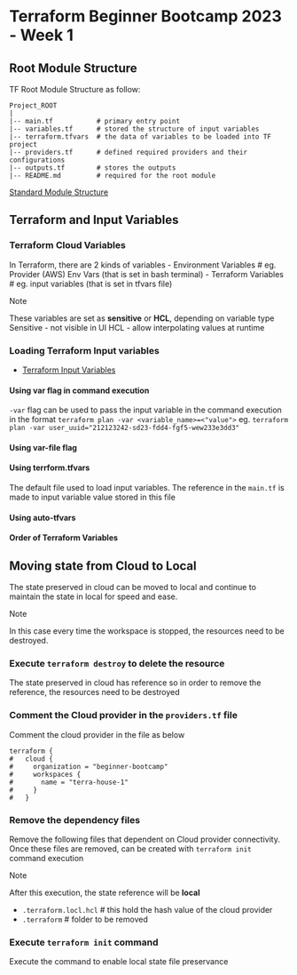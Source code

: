# Terraform Beginner Bootcamp 2023 - Week 1

## Root Module Structure

TF Root Module Structure as follow:
```
Project_ROOT
|
|-- main.tf           # primary entry point
|-- variables.tf      # stored the structure of input variables
|-- terraform.tfvars  # the data of variables to be loaded into TF project
|-- providers.tf      # defined required providers and their configurations
|-- outputs.tf        # stores the outputs
|-- README.md         # required for the root module
```

[Standard Module Structure](https://developer.hashicorp.com/terraform/language/modules/develop/structure)

## Terraform and Input Variables

### Terraform Cloud Variables

In Terraform, there are 2 kinds of variables
    - Environment Variables # eg. Provider (AWS) Env Vars (that is set in bash terminal)
    - Terraform Variables   # eg. input variables (that is set in tfvars file)

> [!NOTE]
> These variables are set as **sensitive** or **HCL**, depending on variable type
> Sensitive - not visible in UI
> HCL - allow interpolating values at runtime

### Loading Terraform Input variables

- [Terraform Input Variables](https://developer.hashicorp.com/terraform/language/values/variables#environment-variables)

#### Using var flag in command execution

`-var` flag can be used to pass the input variable in the command execution in the format `terraform plan -var <variable_name>=<"value">` eg. `terraform plan -var user_uuid="212123242-sd23-fdd4-fgf5-wew233e3dd3"`

#### Using var-file flag


#### Using terrform.tfvars

The default file used to load input variables. The reference in the `main.tf` is made to input variable value stored in this file

#### Using auto-tfvars

#### Order of Terraform Variables

## Moving state from Cloud to Local

The state preserved in cloud can be moved to local and continue to maintain the state in local for speed and ease. 
> [!NOTE]
> In this case every time the workspace is stopped, the resources need to be destroyed.

### Execute `terraform destroy` to delete the resource

The state preserved in cloud has reference so in order to remove the reference, the resources need to be destroyed

### Comment the Cloud provider in the `providers.tf` file

Comment the cloud provider in the file as below

```
terraform {
#   cloud {
#     organization = "beginner-bootcamp"
#     workspaces {
#       name = "terra-house-1"
#     }
#   }
```

### Remove the dependency files

Remove the following files that dependent on Cloud provider connectivity.
Once these files are removed, can be created with `terraform init` command execution

> [!NOTE]
> After this execution, the state reference will be **local**

 - `.terraform.locl.hcl` # this hold the hash value of the cloud provider
 - `.terraform`          # folder to be removed

 ### Execute `terraform init` command

 Execute the command to enable local state file preservance
